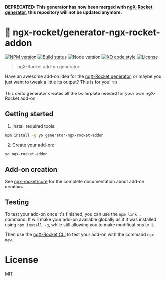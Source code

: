 **DEPRECATED: This generator has now been merged with
[ngX-Rocket generator](https://github.com/ngx-rocket/generator-ngx-rocket), this repository will not be updated
anymore.**

# :rocket: ngx-rocket/generator-ngx-rocket-addon

[![NPM version](https://img.shields.io/npm/v/generator-ngx-rocket-addon.svg)](https://www.npmjs.com/package/generator-ngx-rocket-addon)
[![Build status](https://img.shields.io/travis/ngx-rocket/generator-ngx-rocket-addon/master.svg)](https://travis-ci.org/ngx-rocket/generator-ngx-rocket-addon)
![Node version](https://img.shields.io/badge/node-%3E%3D6.0.0-brightgreen.svg)
[![XO code style](https://img.shields.io/badge/code_style-XO-5ed9c7.svg)](https://github.com/sindresorhus/xo)
[![License](https://img.shields.io/badge/license-MIT-blue.svg)](LICENSE)

> ngX-Rocket add-on generator

Have an awesome add-on idea for the [ngX-Rocket generator](https://github.com/ngx-rocket/generator-ngx-rocket), or
maybe you just want to tweak a little its output? This is for you! :point_left:

This *meta* generator creates all the boilerplate needed for your own ngX-Rocket add-on.

## Getting started

1. Install required tools:
 ```sh
 npm install -g yo generator-ngx-rocket-addon
 ```

2. Create your add-on:
 ```sh
 yo ngx-rocket-addon
 ```

## Add-on creation

See [ngx-rocket/core](https://github.com/ngx-rocket/core) for the complete documentation about add-on creation.

## Testing

To test your add-on once it's finished, you can use the `npm link .` command.
It will make your add-on available globally as if it was installed using `npm install -g`, while still allowing you to
make modifications to it.

Then use the [ngX-Rocket CLI](https://github.com/ngx-rocket/cli) to test your add-on with the command `ngx new`.

# License

[MIT](LICENSE)
